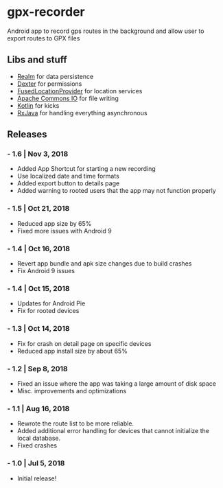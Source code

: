 # gpx-recorder

Android app to record gps routes in the background and allow user to export routes to GPX files

## Libs and stuff 

- [Realm](https://www.realm.io) for data persistence
- [Dexter](https://github.com/Karumi/Dexter) for permissions
- [FusedLocationProvider](https://developers.google.com/android/reference/com/google/android/gms/location/FusedLocationProviderClient) for location services
- [Apache Commons IO](https://commons.apache.org/proper/commons-io/) for file writing
- [Kotlin](https://kotlinlang.org/) for kicks
- [RxJava](https://github.com/ReactiveX/RxJava) for handling everything asynchronous

## Releases
### - 1.6 | Nov 3, 2018
- Added App Shortcut for starting a new recording
- Use localized date and time formats
- Added export button to details page
- Added warning to rooted users that the app may not function properly

### - 1.5 | Oct 21, 2018
- Reduced app size by 65%
- Fixed more issues with Android 9

### - 1.4 | Oct 16, 2018
- Revert app bundle and apk size changes due to build crashes
- Fix Android 9 issues

### - 1.4 | Oct 15, 2018
- Updates for Android Pie
- Fix for rooted devices

### - 1.3 | Oct 14, 2018
- Fix for crash on detail page on specific devices
- Reduced app install size by about 65%

### - 1.2 | Sep 8, 2018
- Fixed an issue where the app was taking a large amount of disk space
- Misc. improvements and optimizations

### - 1.1 | Aug 16, 2018
- Rewrote the route list to be more reliable. 
- Added additional error handling for devices that cannot initialize the local database.
- Fixed crashes

### - 1.0 | Jul 5, 2018
- Initial release!
